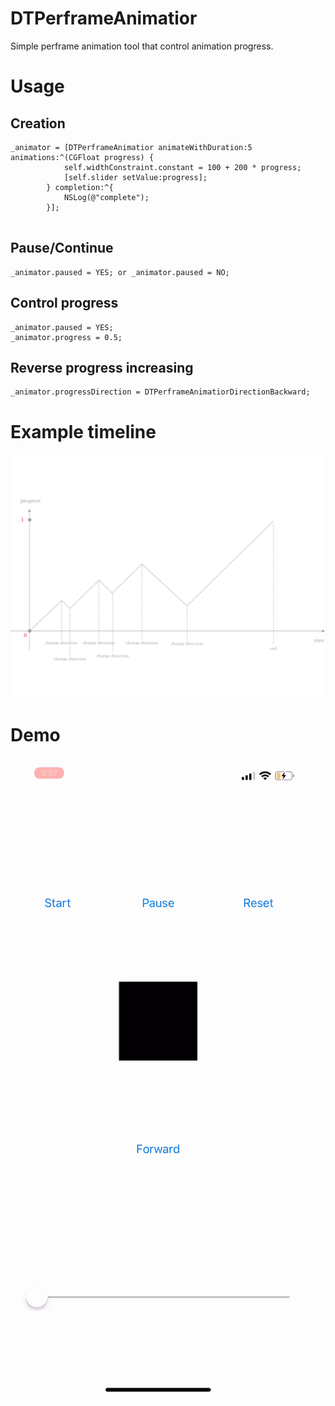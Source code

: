# DTPerframeAnimatior
Simple perframe animation tool that control animation progress.

# Usage

## Creation
```
_animator = [DTPerframeAnimatior animateWithDuration:5 animations:^(CGFloat progress) {
            self.widthConstraint.constant = 100 + 200 * progress;
            [self.slider setValue:progress];
        } completion:^{
            NSLog(@"complete");
        }];        
        
```
## Pause/Continue

```
_animator.paused = YES; or _animator.paused = NO;
```

## Control progress

```
_animator.paused = YES;
_animator.progress = 0.5;
```
## Reverse progress increasing

```
_animator.progressDirection = DTPerframeAnimatiorDirectionBackward;
```
# Example timeline
![timeline](https://github.com/NicolasKim/DTPerframeAnimatior/blob/master/timeline.png)
# Demo
![ScreenRecord](https://github.com/NicolasKim/DTPerframeAnimatior/blob/master/1555462981382.gif)

